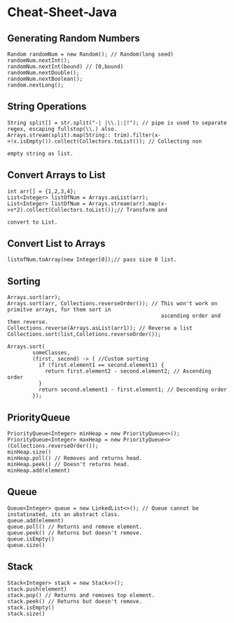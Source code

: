 # Cheat-Sheet-Java

Generating Random Numbers
------------
```
Random randomNum = new Random(); // Random(long seed)
randomNum.nextInt();
randomNum.nextInt(bound) // [0,bound)
randomNum.nextDouble();
randomNum.nextBoolean();
random.nextLong();
```


String Operations
------------------
```
String split[] = str.split("-| |\\.|:|!"); // pipe is used to separate regex, escaping fullstop(\\.) also.
Arrays.stream(split).map(String:: trim).filter(x->!x.isEmpty()).collect(Collectors.toList()); // Collecting non 
                                                                                                empty string as list.
```

Convert Arrays to List
-----------------------
```
int arr[] = {1,2,3,4};
List<Integer> listOfNum = Arrays.asList(arr); 
List<Integer> listOfNum = Arrays.stream(arr).map(x->x*2).collect(Collectors.toList());// Transform and 
                                                                                        convert to List.
```

Convert List to Arrays
----------------------
```
listofNum.toArray(new Integer[0]);// pass size 0 list.
```

Sorting
-------------------------------------------------
```
Arrays.sort(arr);
Arrays.sort(arr, Collections.reverseOrder()); // This won't work on primitve arrays, for them sort in 
                                                 ascending order and then reverse.
Collections.reverse(Arrays.asList(arr1)); // Reverse a list
Collections.sort(list,Colletions.reverseOrder());

Arrays.sort(
        someClasses,
        (first, second) -> { //Custom sorting
          if (first.element1 == second.element1) {
            return first.element2 - second.element2; // Ascending order
          }
          return second.element1 - first.element1; // Descending order
        });
```

PriorityQueue
--------------------------------------------------
```
PriorityQueue<Integer> minHeap = new PriorityQueue<>();
PriorityQueue<Integer> maxHeap = new PriorityQueue<>(Collections.reverseOrder());
minHeap.size()
minHeap.poll() // Removes and returns head.
minHeap.peek() // Doesn't returns head.
minHeap.add(element)
```

Queue
--------------------------------------------------
```
Queue<Integer> queue = new LinkedList<>(); // Queue cannot be instatinated, its an abstract class.
queue.add(element)
queue.poll() // Returns and remove element.
queue.peek() // Returns but doesn't remove.
queue.isEmpty()
queue.size()
```

Stack
-----------------------------------
```
Stack<Integer> stack = new Stack<>();
stack.push(element)
stack.pop() // Returns and removes top element.
stack.peek() // Returns but doesn't remove.
stack.isEmpty()
stack.size()
```

